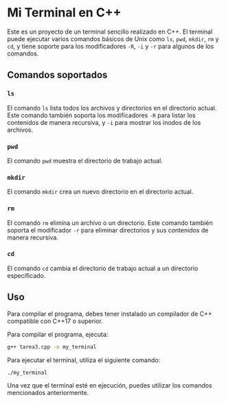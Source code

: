 # Mi Terminal en C++

Este es un proyecto de un terminal sencillo realizado en C++. El terminal puede ejecutar varios comandos básicos de Unix como `ls`, `pwd`, `mkdir`, `rm` y `cd`, y tiene soporte para los modificadores `-R`, `-i` y `-r` para algunos de los comandos.

## Comandos soportados

### `ls`

El comando `ls` lista todos los archivos y directorios en el directorio actual. Este comando también soporta los modificadores `-R` para listar los contenidos de manera recursiva, y `-i` para mostrar los inodos de los archivos.

### `pwd`

El comando `pwd` muestra el directorio de trabajo actual.

### `mkdir`

El comando `mkdir` crea un nuevo directorio en el directorio actual.

### `rm`

El comando `rm` elimina un archivo o un directorio. Este comando también soporta el modificador `-r` para eliminar directorios y sus contenidos de manera recursiva.

### `cd`

El comando `cd` cambia el directorio de trabajo actual a un directorio especificado.

## Uso

Para compilar el programa, debes tener instalado un compilador de C++ compatible con C++17 o superior.

Para compilar el programa, ejecuta:

```sh
g++ tarea3.cpp -o my_terminal
```

Para ejecutar el terminal, utiliza el siguiente comando:

```sh
./my_terminal
```

Una vez que el terminal esté en ejecución, puedes utilizar los comandos mencionados anteriormente.

